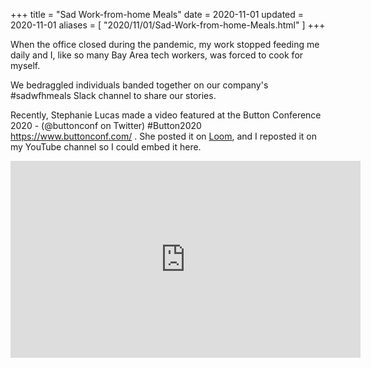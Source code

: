 +++
title = "Sad Work-from-home Meals"
date = 2020-11-01
updated = 2020-11-01
aliases = [ "2020/11/01/Sad-Work-from-home-Meals.html" ]
+++

When the office closed during the pandemic, my work stopped feeding me daily and I, like so many Bay Area tech workers, was forced to cook for myself.

We bedraggled individuals banded together on our company's #sadwfhmeals Slack channel to share our stories.

Recently, Stephanie Lucas made a video featured at the Button Conference 2020 -  (@buttonconf on Twitter) #Button2020 https://www.buttonconf.com/ . She posted it on [Loom](https://www.loom.com/share/90adcd1d13514e18a4a6e0fc754c4925), and I reposted it on my YouTube channel so I could embed it here.

<iframe width="560" height="315" src="https://www.youtube.com/embed/SnRaAubDt20" frameborder="0" allow="accelerometer; autoplay; clipboard-write; encrypted-media; gyroscope; picture-in-picture" allowfullscreen></iframe>

